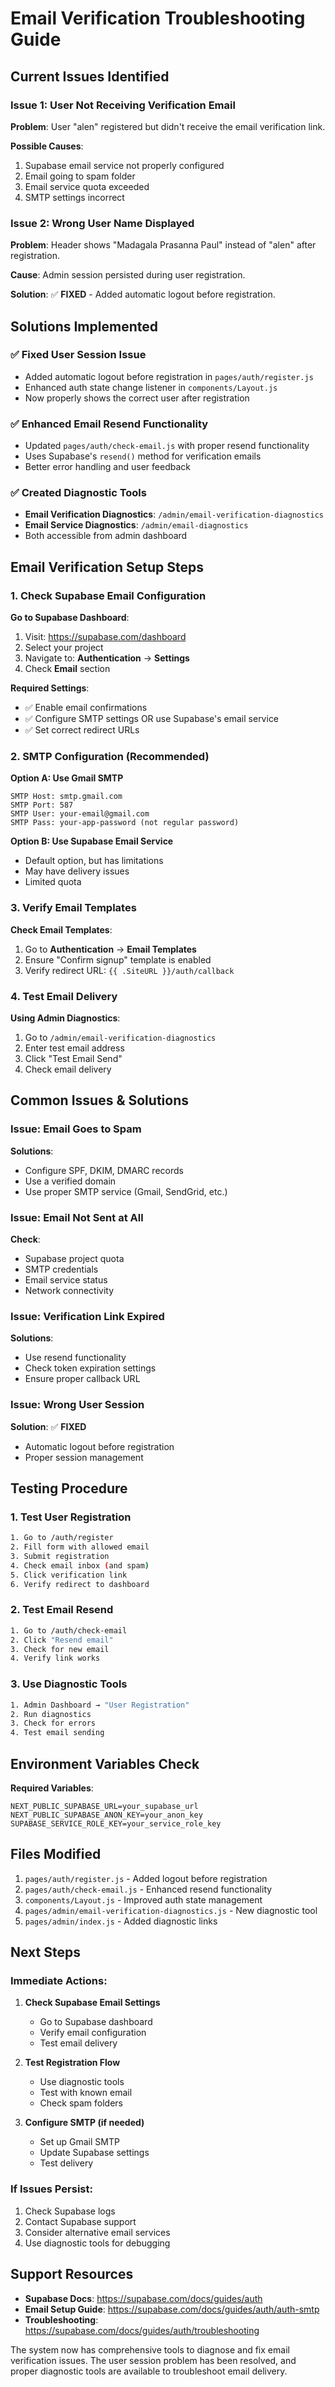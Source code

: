 # Email Verification Troubleshooting Guide

## Current Issues Identified

### Issue 1: User Not Receiving Verification Email
**Problem**: User "alen" registered but didn't receive the email verification link.

**Possible Causes**:
1. Supabase email service not properly configured
2. Email going to spam folder
3. Email service quota exceeded
4. SMTP settings incorrect

### Issue 2: Wrong User Name Displayed
**Problem**: Header shows "Madagala Prasanna Paul" instead of "alen" after registration.

**Cause**: Admin session persisted during user registration.

**Solution**: ✅ **FIXED** - Added automatic logout before registration.

## Solutions Implemented

### ✅ Fixed User Session Issue
- Added automatic logout before registration in `pages/auth/register.js`
- Enhanced auth state change listener in `components/Layout.js`
- Now properly shows the correct user after registration

### ✅ Enhanced Email Resend Functionality
- Updated `pages/auth/check-email.js` with proper resend functionality
- Uses Supabase's `resend()` method for verification emails
- Better error handling and user feedback

### ✅ Created Diagnostic Tools
- **Email Verification Diagnostics**: `/admin/email-verification-diagnostics`
- **Email Service Diagnostics**: `/admin/email-diagnostics`
- Both accessible from admin dashboard

## Email Verification Setup Steps

### 1. Check Supabase Email Configuration

**Go to Supabase Dashboard**:
1. Visit: https://supabase.com/dashboard
2. Select your project
3. Navigate to: **Authentication** → **Settings**
4. Check **Email** section

**Required Settings**:
- ✅ Enable email confirmations
- ✅ Configure SMTP settings OR use Supabase's email service
- ✅ Set correct redirect URLs

### 2. SMTP Configuration (Recommended)

**Option A: Use Gmail SMTP**
```
SMTP Host: smtp.gmail.com
SMTP Port: 587
SMTP User: your-email@gmail.com
SMTP Pass: your-app-password (not regular password)
```

**Option B: Use Supabase Email Service**
- Default option, but has limitations
- May have delivery issues
- Limited quota

### 3. Verify Email Templates

**Check Email Templates**:
1. Go to **Authentication** → **Email Templates**
2. Ensure "Confirm signup" template is enabled
3. Verify redirect URL: `{{ .SiteURL }}/auth/callback`

### 4. Test Email Delivery

**Using Admin Diagnostics**:
1. Go to `/admin/email-verification-diagnostics`
2. Enter test email address
3. Click "Test Email Send"
4. Check email delivery

## Common Issues & Solutions

### Issue: Email Goes to Spam
**Solutions**:
- Configure SPF, DKIM, DMARC records
- Use a verified domain
- Use proper SMTP service (Gmail, SendGrid, etc.)

### Issue: Email Not Sent at All
**Check**:
- Supabase project quota
- SMTP credentials
- Email service status
- Network connectivity

### Issue: Verification Link Expired
**Solutions**:
- Use resend functionality
- Check token expiration settings
- Ensure proper callback URL

### Issue: Wrong User Session
**Solution**: ✅ **FIXED**
- Automatic logout before registration
- Proper session management

## Testing Procedure

### 1. Test User Registration
```bash
1. Go to /auth/register
2. Fill form with allowed email
3. Submit registration
4. Check email inbox (and spam)
5. Click verification link
6. Verify redirect to dashboard
```

### 2. Test Email Resend
```bash
1. Go to /auth/check-email
2. Click "Resend email"
3. Check for new email
4. Verify link works
```

### 3. Use Diagnostic Tools
```bash
1. Admin Dashboard → "User Registration"
2. Run diagnostics
3. Check for errors
4. Test email sending
```

## Environment Variables Check

**Required Variables**:
```env
NEXT_PUBLIC_SUPABASE_URL=your_supabase_url
NEXT_PUBLIC_SUPABASE_ANON_KEY=your_anon_key
SUPABASE_SERVICE_ROLE_KEY=your_service_role_key
```

## Files Modified

1. `pages/auth/register.js` - Added logout before registration
2. `pages/auth/check-email.js` - Enhanced resend functionality
3. `components/Layout.js` - Improved auth state management
4. `pages/admin/email-verification-diagnostics.js` - New diagnostic tool
5. `pages/admin/index.js` - Added diagnostic links

## Next Steps

### Immediate Actions:
1. **Check Supabase Email Settings**
   - Go to Supabase dashboard
   - Verify email configuration
   - Test email delivery

2. **Test Registration Flow**
   - Use diagnostic tools
   - Test with known email
   - Check spam folders

3. **Configure SMTP (if needed)**
   - Set up Gmail SMTP
   - Update Supabase settings
   - Test delivery

### If Issues Persist:
1. Check Supabase logs
2. Contact Supabase support
3. Consider alternative email services
4. Use diagnostic tools for debugging

## Support Resources

- **Supabase Docs**: https://supabase.com/docs/guides/auth
- **Email Setup Guide**: https://supabase.com/docs/guides/auth/auth-smtp
- **Troubleshooting**: https://supabase.com/docs/guides/auth/troubleshooting

The system now has comprehensive tools to diagnose and fix email verification issues. The user session problem has been resolved, and proper diagnostic tools are available to troubleshoot email delivery.
